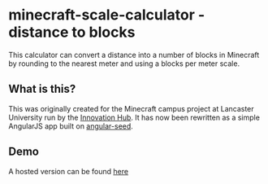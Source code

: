 # minecraft-scale-calculator - distance to blocks

This calculator can convert a distance into a number of blocks in Minecraft by rounding to the nearest meter and using a blocks per meter scale.

## What is this?

This was originally created for the Minecraft campus project at Lancaster University run by the [Innovation Hub](http://innovationhub.lancaster.ac.uk). It has now been rewritten as a simple AngularJS app built on [angular-seed](https://github.com/angular/angular-seed/).

## Demo

A hosted version can be found [here](http://in-production.lancaster.ac.uk/minecraft-scale-calculator/app/)


